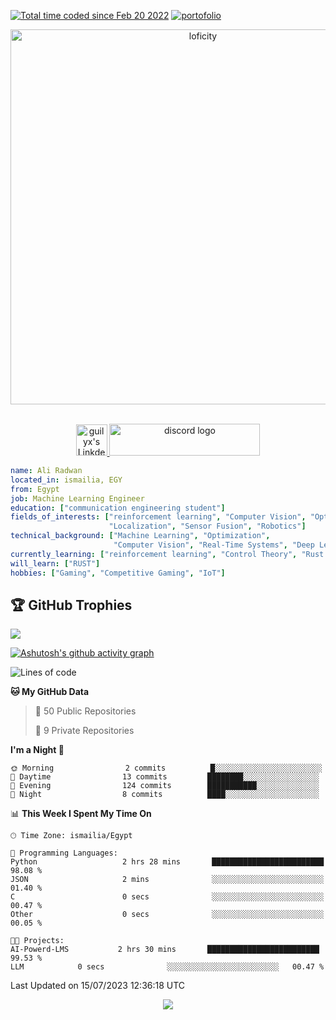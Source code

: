 <a href="https://wakatime.com/@4995feca-55c0-4abe-a4ea-8e01489936d0"><img src="https://wakatime.com/badge/user/4995feca-55c0-4abe-a4ea-8e01489936d0.svg" alt="Total time coded since Feb 20 2022" /></a>
[![portofolio](https://img.shields.io/website?down_color=lightgrey&down_message=offline&label=portfolio&up_color=blue&up_message=online&url=https%3A%2F%2Faliradwan.netlify.app%2F)](https://aliradwan.netlify.app/)

<p align="center">
<img alt="loficity" width="600px" src="https://github.com/HyunCafe/HyunCafe/raw/main/assests/loficity.gif"</img>
</p>

<p align="center">
<br/>
<a href="https://www.linkedin.com/in/ali-m-radwan/">
  <img alt="guilyx's LinkdeIN" width="50px" src="https://user-images.githubusercontent.com/43545812/144035037-0f415fc7-9f96-4517-a370-ccc6e78a714b.png" />
</a>
<a href="https://www.discordapp.com/users/500031099318304780" target="_blank">
    <img src="https://raw.githubusercontent.com/maurodesouza/profile-readme-generator/master/src/assets/icons/social/discord/default.svg" width="241" height="51" alt="discord logo"  />
  </a>
<br>
</p>

```yaml
name: Ali Radwan
located_in: ismailia, EGY
from: Egypt
job: Machine Learning Engineer
education: ["communication engineering student"]
fields_of_interests: ["reinforcement learning", "Computer Vision", "Optimizationz", "Geographic Information Systems(GIS)", 
                      "Localization", "Sensor Fusion", "Robotics"]
technical_background: ["Machine Learning", "Optimization", 
                       "Computer Vision", "Real-Time Systems", "Deep Learning", "Image Classification", "Neural Networks", "Block Chains"]
currently_learning: ["reinforcement learning", "Control Theory", "Rust Lang", "Quantization", "SLAM"]
will_learn: ["RUST"]
hobbies: ["Gaming", "Competitive Gaming", "IoT"]
```
## 🏆 GitHub Trophies
![](https://github-profile-trophy.vercel.app/?username=AliMostafaRadwan&theme=radical&no-frame=false&no-bg=false&margin-w=4)



[![Ashutosh's github activity graph](https://github-readme-activity-graph.vercel.app/graph?username=AliMostafaRadwan&bg_color=ffcfe9&color=9e4c98&line=9e4c98&point=403d3d&area=true&hide_border=true)](https://github.com/ashutosh00710/github-readme-activity-graph)

<!--START_SECTION:waka-->

![Lines of code](https://img.shields.io/badge/From%20Hello%20World%20I've%20Written-774016%20lines%20of%20code-blue)

**🐱 My GitHub Data** 


 > 
> 📜 50 Public Repositories 
 > 
> 🔑 9 Private Repositories 
 > 
**I'm a Night 🦉** 

```text
🌞 Morning                2 commits          █░░░░░░░░░░░░░░░░░░░░░░░░   
🌆 Daytime                13 commits         ████████░░░░░░░░░░░░░░░░░   
🌃 Evening                124 commits        ███████████░░░░░░░░░░░░░░   
🌙 Night                  8 commits          ████░░░░░░░░░░░░░░░░░░░░░  
```


📊 **This Week I Spent My Time On** 

```text
🕑︎ Time Zone: ismailia/Egypt

💬 Programming Languages: 
Python                   2 hrs 28 mins       █████████████████████████   98.08 % 
JSON                     2 mins              ░░░░░░░░░░░░░░░░░░░░░░░░░   01.40 % 
C                        0 secs              ░░░░░░░░░░░░░░░░░░░░░░░░░   00.47 % 
Other                    0 secs              ░░░░░░░░░░░░░░░░░░░░░░░░░   00.05 % 

🐱‍💻 Projects: 
AI-Powerd-LMS           2 hrs 30 mins       █████████████████████████   99.53 % 
LLM            0 secs              ░░░░░░░░░░░░░░░░░░░░░░░░░   00.47 % 
```


 Last Updated on 15/07/2023 12:36:18 UTC
<!--END_SECTION:waka-->

<!--START_SECTION:waka-simple-->



<!--END_SECTION:waka-simple-->

<p align="center">
  <img src="https://capsule-render.vercel.app/api?type=waving&color=gradient&height=60&section=footer"/>
</p>

